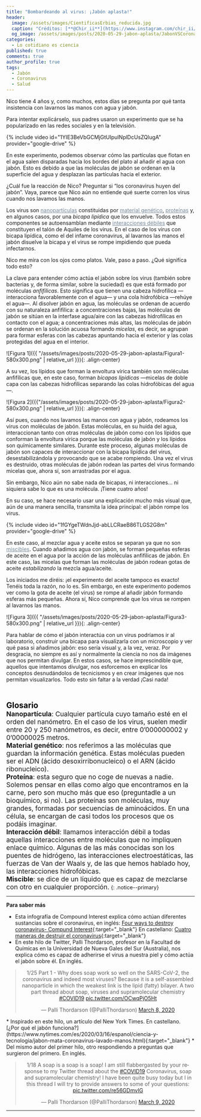 ```yaml
---
title: "Bombardeando al virus: ¡Jabón aplasta!"
header:
  image: /assets/images/CientificasErbias_reducida.jpg
  caption: "Créditos: [**@Chir_ii**](https://www.instagram.com/chir_ii/?hl=en)"
  og_image: /assets/images/posts/2020-05-29-jabon-aplasta/JabonVSCorona.jpg
categories:
  - Lo cotidiano es ciencia
published: true
comments: true
author_profile: true
tags:
  - Jabón
  - Coronavirus
  - Salud
--- 
```


 
Nico tiene 4 años y, como muchos, estos días se pregunta por qué tanta insistencia con lavarnos las manos con agua y jabón.

Para intentar explicárselo, sus padres usaron un experimento que se ha popularizado en las redes sociales y en la televisión.

{% include video id="1YIE3BeVbGCMjGtUIpuINplDcUsZQlugA" provider="google-drive" %}

En este experimento, podemos observar cómo las partículas que flotan en el agua salen disparadas hacia los bordes del plato
al añadir el agua con jabón. Esto es debido a que las moléculas de jabón se ordenan en la superficie del agua y desplazan las
partículas hacia el exterior. 

¿Cuál fue la reacción de Nico? Preguntar si “los coronavirus huyen del jabón”. Vaya, parece que Nico aún no entiende qué suerte
corren los virus cuando nos lavamos las manos.

Los virus son <a style="color:lightslategray" href="https://cientificaserbias.github.io/blog/lo%20cotidiano%20es%20ciencia/jabon-aplasta/index.html#target">nanopartículas</a> constituidas por <a style="color:lightslategray" href="https://cientificaserbias.github.io/blog/lo%20cotidiano%20es%20ciencia/jabon-aplasta/index.html#target">material genético</a>, <a style="color:lightslategray" href="https://cientificaserbias.github.io/blog/lo%20cotidiano%20es%20ciencia/jabon-aplasta/index.html#target">proteínas</a> y, en algunos casos, por una *bicapa lipídica* que los envuelve.
Todos estos componentes se autoensamblan mediante <a style="color:lightslategray" href="https://cientificaserbias.github.io/blog/lo%20cotidiano%20es%20ciencia/jabon-aplasta/index.html#target">interacciones débiles</a> que constituyen el talón de Aquiles de los virus. En el caso de los
virus con bicapa lipídica, como el del infame coronavirus, al lavarnos las manos el jabón disuelve la bicapa y el virus se rompe impidiendo
que pueda infectarnos.

Nico me mira con los ojos como platos. Vale, paso a paso. ¿Qué significa todo esto? 

La clave para entender cómo actúa el jabón sobre los virus (también sobre bacterias y, de forma similar, sobre la suciedad) es que está
formado por moléculas *anfifílicas*. Esto significa que tienen una cabeza hidrofílica —interacciona favorablemente con el agua— y una
cola hidrofóbica —rehúye el agua—.  Al disolver jabón en agua, las moléculas se ordenan de acuerdo con su naturaleza anfifílica: 
a concentraciones bajas, las moléculas de jabón se sitúan en la interfase agua/aire con las cabezas hidrofílicas en contacto con el agua;
a concentraciones más altas, las moléculas de jabón se ordenan en la solución acuosa formando *micelas*, es decir, se agrupan para formar
esferas con las cabezas apuntando hacia el exterior y las colas protegidas del agua en el interior.

![Figura 1]({{ "/assets/images/posts/2020-05-29-jabon-aplasta/Figura1-580x300.png" | relative_url }}){: .align-center}

A su vez, los lípidos que forman la envoltura vírica también son moléculas anfifílicas que, en este caso, forman *bicapas lipídicas*
—micelas de doble capa con las cabezas hidrofílicas separando las colas hidrofóbicas del agua—.

![Figura 2]({{"/assets/images/posts/2020-05-29-jabon-aplasta/Figura2-580x300.png" | relative_url }}){: .align-center}

Así pues, cuando nos lavamos las manos con agua y jabón, rodeamos los virus con moléculas de jabón. Estas moléculas, en su huida del
agua, interaccionan tanto con otras moléculas de jabón como con los lípidos que conforman la envoltura vírica porque las moléculas de
jabón y los lípidos son químicamente similares. Durante este proceso, algunas moléculas de jabón son capaces de interaccionar con la
bicapa lipídica del virus, desestabilizándola y provocando que se acabe rompiendo. Una vez el virus es destruido, otras moléculas de
jabón rodean las partes del virus formando micelas que, ahora sí, son arrastradas por el agua.

Sin embargo, Nico aún no sabe nada de bicapas, ni interacciones… ni siquiera sabe lo que es una molécula. ¡Tiene cuatro años!

En su caso, se hace necesario usar una explicación mucho más visual que, aún de una manera sencilla, transmita la idea principal: 
el jabón rompe los virus. 

{% include video id="1fGYgeTWdnJjd-abLLCRaeB86TLGS2G8m" provider="google-drive" %}

En este caso, al mezclar agua y aceite estos se separan ya que no son <a style="color:lightslategray" href="https://cientificaserbias.github.io/blog/lo%20cotidiano%20es%20ciencia/jabon-aplasta/index.html#target">miscibles</a>. Cuando añadimos agua con jabón, se forman pequeñas 
esferas de aceite en el agua por la acción de las moléculas anfifílicas de jabón. En este caso, las micelas que forman las moléculas 
de jabón rodean gotas de aceite *estabilizando* la mezcla agua/aceite.

Los iniciados me diréis: ¡el experimento del aceite tampoco es exacto! Tenéis toda la razón, no lo es. Sin embargo, en este experimento 
podemos ver como la gota de aceite (el virus) se rompe al añadir jabón formando esferas más pequeñas. Ahora sí, Nico comprende que los 
virus se rompen al lavarnos las manos.

![Figura 3]({{ "/assets/images/posts/2020-05-29-jabon-aplasta/Figura3-580x300.png" | relative_url }}){: .align-center}

Para hablar de cómo el jabón interactúa con un virus podríamos ir al laboratorio, construir una bicapa para visualizarla con un 
microscopio y ver qué pasa si añadimos jabón: eso sería visual y, a la vez, veraz. Por desgracia, no siempre es así y normalmente 
la ciencia no nos da imágenes que nos permitan divulgar. En estos casos, se hace imprescindible que, aquellos que intentamos divulgar, 
nos esforcemos en explicar los conceptos desnudándolos de tecnicismos y en crear imágenes que nos permitan visualizarlos. Todo esto sin 
faltar a la verdad ¡Casi nada!
&nbsp;  
&nbsp;  
&nbsp;   

<span style="font-size:1.5em"><a id="target" style= "color:black"><b>Glosario</b></a></span>
&nbsp;   
<span style="font-size:1.25em">**Nanopartícula**: Cualquier partícula cuyo tamaño esté en el orden del nanómetro. En el caso de los virus, suelen medir entre 20 y 
250 nanómetros, es decir, entre 0’000000002 y 0’00000025 metros.   
**Material genético**: nos referimos a las moléculas que guardan la información genética. Estas moléculas pueden ser el ADN 
(ácido desoxirribonucleico) o el ARN (ácido ribonucleico).   
**Proteína**: esta seguro que no coge de nuevas a nadie. Solemos pensar en ellas como algo que encontramos en la carne, pero 
son mucho más que eso (preguntadle a un bioquímico, si no). Las proteínas son moléculas, muy grandes, formadas por secuencias de 
aminoácidos. En una célula, se encargan de casi todos los procesos que os podáis imaginar.   
**Interacción débil**: llamamos interacción débil a todas aquellas interacciones entre moléculas que no impliquen enlace químico. Algunas de las más conocidas son los puentes de hidrógeno, las interacciones electroestáticas, las fuerzas de Van der Waals y, de 
las que hemos hablado hoy, las interacciones hidrofóbicas.    
**Miscible**: se dice de un líquido que es capaz de mezclarse con otro en cualquier proporción.</span>
{: .notice--primary} 
     

---
**Para saber más**

* Esta infografía de Compound Interest explica cómo actúan diferentes sustancias sobre el coronavirus, en inglés: [Four ways to destroy coronavirus- Compund Interest](https://www.compoundchem.com/2020/03/31/destroy-coronavirus/){:target="_blank"} En castellano: [Cuatro maneras de destruir el coronavirus](https://www.compoundchem.com/wp-content/uploads/2020/04/Four-ways-to-destroy-coronavirus-SPA.pdf){:target="_blank"}
* En este hilo de Twitter, Palli Thordarson, profesor en la Facultad de Químicas en la Universidad de Nueva Gales del Sur (Australia), 
nos explica cómo es capaz de adherirse el virus a nuestra piel y cómo actúa el jabón sobre él. En inglés.
<center><blockquote class="twitter-tweet"><p lang="en" dir="ltr">1/25 Part 1 - Why does soap work so well on the SARS-CoV-2, the coronavirus and indeed most viruses? Because it is a self-assembled nanoparticle in which the weakest link is the lipid (fatty) bilayer. A two part thread about soap, viruses and supramolecular chemistry <a href="https://twitter.com/hashtag/COVID19?src=hash&amp;ref_src=twsrc%5Etfw">#COVID19</a> <a href="https://t.co/OCwqPjO5Ht">pic.twitter.com/OCwqPjO5Ht</a></p>&mdash; Palli Thordarson (@PalliThordarson) <a href="https://twitter.com/PalliThordarson/status/1236549305189597189?ref_src=twsrc%5Etfw">March 8, 2020</a></blockquote> <script async src="https://platform.twitter.com/widgets.js" charset="utf-8"></script></center>
* Inspirado en este hilo, un artículo del New York Times. En castellano. [¿Por qué el jabón funciona?](https://www.nytimes.com/es/2020/03/16/espanol/ciencia-y-tecnologia/jabon-mata-coronavirus-lavado-manos.html){:target="_blank"}
* Del mismo autor del primer hilo, otro respondiendo a preguntas que surgieron del primero. En inglés.
<center><blockquote class="twitter-tweet"><p lang="en" dir="ltr">1/18 A soap is a soap is a soap! I am still flabbergasted by your response to my Twitter thread about the <a href="https://twitter.com/hashtag/COVID19?src=hash&amp;ref_src=twsrc%5Etfw">#COVID19</a> Coronavirus, soap and supramolecular chemistry! I have been quite busy today but I in this thread I will try to provide answers to some of your questions: <a href="https://t.co/re56GDmvIG">pic.twitter.com/re56GDmvIG</a></p>&mdash; Palli Thordarson (@PalliThordarson) <a href="https://twitter.com/PalliThordarson/status/1236969890398912512?ref_src=twsrc%5Etfw">March 9, 2020</a></blockquote> <script async src="https://platform.twitter.com/widgets.js" charset="utf-8"></script></center>

---
